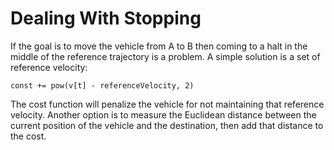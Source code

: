 # Dealing With Stopping

If the goal is to move the vehicle from A to B then coming to a halt in the middle of the reference trajectory is a problem. A simple solution is a set of reference velocity: 

```
const += pow(v[t] - referenceVelocity, 2)
```

The cost function will penalize the vehicle for not maintaining that reference velocity. Another option is to measure the Euclidean distance between the current position of the vehicle and the destination, then add that distance to the cost.
